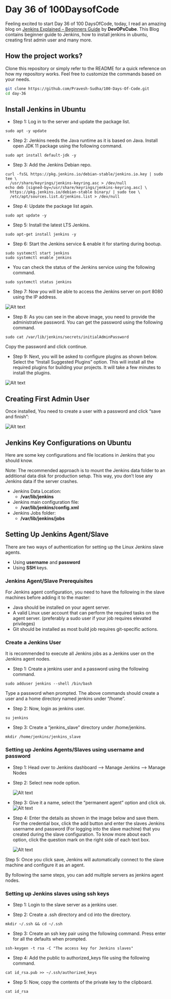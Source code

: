 # Day 36 of 100DaysofCode

Feeling excited to start Day 36 of 100 DaysOfCode, today, I read an amazing blog on [Jenkins Explained – Beginners Guide](https://devopscube.com/jenkins-architecture-explained/) by <b>DevOPsCube</b>. This Blog contains beginner guide to Jenkins, how to install jenkins in ubuntu, creating first admin user and many more.

## How the project works?

Clone this repository or simply refer to the README for a quick reference on how my repository works. Feel free to customize the commands based on your needs.

```bash
git clone https://github.com/Pravesh-Sudha/100-Days-Of-Code.git
cd day-36
```

## Install Jenkins in Ubuntu

- Step 1: Log in to the server and update the package list.

`sudo apt -y update`

- Step 2: Jenkins needs the Java runtime as it is based on Java. Install open JDK 11 package using the following command.

`sudo apt install default-jdk -y`

- Step 3: Add the Jenkins Debian repo.

```
curl -fsSL https://pkg.jenkins.io/debian-stable/jenkins.io.key | sudo tee \
  /usr/share/keyrings/jenkins-keyring.asc > /dev/null
echo deb [signed-by=/usr/share/keyrings/jenkins-keyring.asc] \
  https://pkg.jenkins.io/debian-stable binary/ | sudo tee \
  /etc/apt/sources.list.d/jenkins.list > /dev/null
```

- Step 4: Update the package list again.

`sudo apt update -y`

- Step 5: Install the latest LTS Jenkins.

`sudo apt-get install jenkins -y`

- Step 6: Start the Jenkins service & enable it for starting during bootup.

```
sudo systemctl start jenkins
sudo systemctl enable jenkins
```

- You can check the status of the Jenkins service using the following command.

`sudo systemctl status jenkins`

- Step 7: Now you will be able to access the Jenkins server on port 8080 using the IP address.

![Alt text](image.png)

- Step 8: As you can see in the above image, you need to provide the administrative password. You can get the password using the following command.

`sudo cat /var/lib/jenkins/secrets/initialAdminPassword`

Copy the password and click continue.

- Step 9: Next, you will be asked to configure plugins as shown below. Select the “Install Suggested Plugins” option. This will install all the required plugins for building your projects. It will take a few minutes to install the plugins.

![Alt text](image-1.png)

## Creating First Admin User

Once installed, You need to create a user with a password and click “save and finish”:

![Alt text](image-2.png)

## Jenkins Key Configurations on Ubuntu

Here are some key configurations and file locations in Jenkins that you should know.

Note: The recommended approach is to mount the Jenkins data folder to an additional data disk for production setup. This way, you don’t lose any Jenkins data if the server crashes.

- Jenkins Data Location:
    - <b>/var/lib/jenkins</b>
- Jenkins main configuration file:
    - <b>/var/lib/jenkins/config.xml</b>
- Jenkins Jobs folder:
    - <b>/var/lib/jenkins/jobs</b>

## Setting Up Jenkins Agent/Slave 

There are two ways of authentication for setting up the Linux Jenkins slave agents.

- Using **username** and **password**
- Using **SSH** keys.

### Jenkins Agent/Slave Prerequisites

For Jenkins agent configuration, you need to have the following in the slave machines before adding it to the master:

- Java should be installed on your agent server.
- A valid Linux user account that can perform the required tasks on the agent server. (preferably a sudo user if your job requires elevated privileges)
- Git should be installed as most build job requires git-specific actions.

### Create a Jenkins User

It is recommended to execute all Jenkins jobs as a Jenkins user on the Jenkins agent nodes.

- Step 1: Create a jenkins user and a password using the following command.

`sudo adduser jenkins --shell /bin/bash`

Type a password when prompted. The above commands should create a user and a home directory named jenkins under “/home”.

- Step 2: Now, login as jenkins user.

`su jenkins`

- Step 3: Create a “jenkins_slave” directory under /home/jenkins.

`mkdir /home/jenkins/jenkins_slave`

### Setting up Jenkins Agents/Slaves using username and password

- Step 1: Head over to Jenkins dashboard –> Manage Jenkins –> Manage Nodes

- Step 2: Select new node option.

    ![Alt text](image-3.png)

- Step 3: Give it a name, select the “permanent agent” option and click ok.
    ![Alt text](image-4.png)

- Step 4: Enter the details as shown in the image below and save them. For the credential box, click the add button and enter the slaves Jenkins username and password (For logging into the slave machine) that you created during the slave configuration. To know more about each option, click the question mark on the right side of each text box.

    ![Alt text](image-5.png)

Step 5: Once you click save, Jenkins will automatically connect to the slave machine and configure it as an agent.

By following the same steps, you can add multiple servers as jenkins agent nodes.

### Setting up Jenkins slaves using ssh keys

- Step 1: Login to the slave server as a jenkins user.

- Step 2: Create a .ssh directory and cd into the directory.

`mkdir ~/.ssh && cd ~/.ssh`

- Step 3: Create an ssh key pair using the following command. Press enter for all the defaults when prompted.

`ssh-keygen -t rsa -C "The access key for Jenkins slaves"`

- Step 4: Add the public to authorized_keys file using the following command.

`cat id_rsa.pub >> ~/.ssh/authorized_keys`

- Step 5: Now, copy the contents of the private key to the clipboard.

`cat id_rsa`
